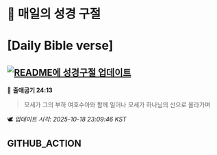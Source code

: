 # 🙏 매일의 성경 구절
# [Daily Bible verse]
## [![README에 성경구절 업데이트](https://github.com/DONGSUKA/first_test/actions/workflows/update-readme-bible.yml/badge.svg)](https://github.com/DONGSUKA/first_test/actions/workflows/update-readme-bible.yml)
<!-- START_BIBLE_VERSE -->
📖 **출애굽기 24:13**
> 모세가 그의 부하 여호수아와 함께 일어나 모세가 하나님의 산으로 올라가며

🕊️ _업데이트 시각: 2025-10-18 23:09:46 KST_
  <!-- END_BIBLE_VERSE -->
## GITHUB_ACTION
